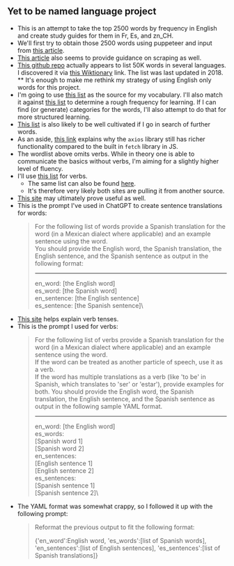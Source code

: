 ## Yet to be named language project
* This is an attempt to take the top 2500 words by frequency in English and create study guides for them in Fr, Es, and zn_CH.
* We'll first try to obtain those 2500 words using puppeteer and input from 
    [this article](https://www.freecodecamp.org/news/web-scraping-in-javascript-with-puppeteer/).
* [This article](https://www.scraperapi.com/blog/web-scraping-javascript-tutorial/)
    also seems to provide guidance on scraping as well.
* [This github repo](https://github.com/hermitdave/FrequencyWords) actually 
    appears to list 50K words in several languages.  I discovered it via 
    [this Wiktionary](https://en.m.wiktionary.org/wiki/Wiktionary:Frequency_lists/English)
    link.  The list was last updated in 2018.
    ** It's enough to make me rethink my strategy of using English only words 
        for this project.
* I'm going to use [this list](https://simple.wikipedia.org/wiki/Wikipedia:Basic_English_combined_wordlist)
    as the source for my vocabulary.  I'll also match it against 
    [this list](https://en.m.wiktionary.org/wiki/Wiktionary:Frequency_lists/PG/2006/04/1-10000)
    to determine a rough frequency for learning.  If I can find (or generate) 
    categories for the words, I'll also attempt to do that for more structured
    learning.
* [This list](https://www.kaggle.com/datasets/rtatman/english-word-frequency)
    is also likely to be well cultivated if I go in search of further words.
* As an aside, [this link](https://blog.logrocket.com/axios-vs-fetch-best-http-requests/) 
    explains why the `axios` library still has richer functionality compared to
    the built in `fetch` library in JS.
* The wordlist above omits verbs.  While in theory one is able to communicate the
    basics without verbs, I'm aiming for a slightly higher level of fluency.
* I'll use [this list](https://www.poetrysoup.com/common_words/common_verbs.aspx) 
    for verbs.
    * The same list can also be found [here](https://www.syllablecount.com/syllables/words/verbs.aspx).
    * It's therefore very likely both sites are pulling it from another source.
* [This site](https://www.english-corpora.org/) may ultimately prove useful as well.
* This is the prompt I've used in ChatGPT to create sentence translations for words:
    > For the following list of words provide a Spanish translation for the word 
        (in a Mexican dialect where applicable) and an example sentence using the word.  
        You should provide the English word, the Spanish translation, the English 
        sentence, and the Spanish sentence as output in the following format:
    >
    > ---
    > en_word: [the English word]\
    > es_word: [the Spanish word]\
    > en_sentence: [the English sentence]\
    > es_sentence: [the Spanish sentence]\
* [This site](https://baselang.com/blog/basic-grammar/all-the-spanish-verb-tenses/)
    helps explain verb tenses.
* This is the prompt I used for verbs:
    > For the following list of verbs provide a Spanish translation for the word 
    > (in a Mexican dialect where applicable) and an example sentence using the word.  
    > If the word can be treated as another particle of speech, use it as a verb.  
    > If the word has multiple translations as a verb (like 'to be' in Spanish, 
    > which translates to 'ser' or 'estar'), provide examples for both.  You should 
    > provide the English word, the Spanish translation, the English sentence, and 
    > the Spanish sentence as output in the following sample YAML format.
    >
    > ---
    > en_word: [the English word]\
    > es_words:\
    > [Spanish word 1]\
    > [Spanish word 2]\
    > en_sentences:\
    > [English sentence 1]\
    > [English sentence 2]\
    > es_sentences:\
    > [Spanish sentence 1]\
    > [Spanish sentence 2]\
* The YAML format was somewhat crappy, so I followed it up with the following prompt:
    > Reformat the previous output to fit the following format:
    >
    > {'en_word':English word, 'es_words':[list of Spanish words],
    >   'en_sentences':[list of English sentences],
    >   'es_sentences':[list of Spanish translations]}
